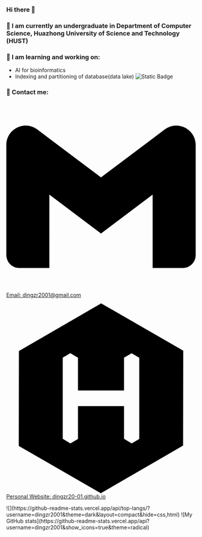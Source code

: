 ### Hi there 👋

<!--
**dingzr2001/dingzr2001** is a ✨ _special_ ✨ repository because its `README.md` (this file) appears on your GitHub profile.

Here are some ideas to get you started:

- 🔭 I’m currently working on ...
- 🌱 I’m currently learning ...
- 👯 I’m looking to collaborate on ...
- 🤔 I’m looking for help with ...
- 💬 Ask me about ...
- 📫 How to reach me: ...
- 😄 Pronouns: ...
- ⚡ Fun fact: ...
-->

### 👔 I am currently an undergraduate in Department of Computer Science, Huazhong University of Science and Technology (HUST)
### 📖 I am learning and working on:
- AI for bioinformatics
- Indexing and partitioning of database(data lake)
![Static Badge](https://img.shields.io/badge/:badgeContent)
### 📧 Contact me: 
<p><a href="mailto:dingzr2001@gmail.com"><svg role="img" viewBox="0 0 24 24" xmlns="http://www.w3.org/2000/svg"><title>Gmail</title><path d="M24 5.457v13.909c0 .904-.732 1.636-1.636 1.636h-3.819V11.73L12 16.64l-6.545-4.91v9.273H1.636A1.636 1.636 0 0 1 0 19.366V5.457c0-2.023 2.309-3.178 3.927-1.964L5.455 4.64 12 9.548l6.545-4.91 1.528-1.145C21.69 2.28 24 3.434 24 5.457z"/></svg>Email: dingzr2001@gmail.com</a></p>
<p><a href="https://dingzr2001.github.io"><svg role="img" viewBox="0 0 24 24" xmlns="http://www.w3.org/2000/svg"><title>Hexo</title><path d="M12.02 0L1.596 6.02l-.02 12L11.978 24l10.426-6.02.02-12zm4.828 17.14l-.96.558-.969-.574V12.99H9.081v4.15l-.96.558-.969-.574V6.854l.964-.552.965.563v4.145h5.838V6.86l.965-.552.964.563z"/></svg>Personal Website: dingzr20-01.github.io</a></p>
![](https://github-readme-stats.vercel.app/api/top-langs/?username=dingzr2001&theme=dark&layout=compact&hide=css,html)
![My GitHub stats](https://github-readme-stats.vercel.app/api?username=dingzr2001&show_icons=true&theme=radical)
